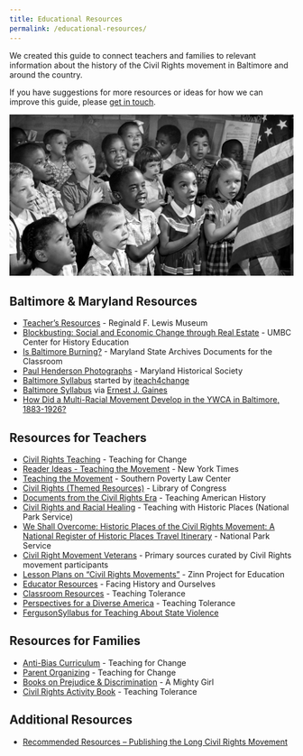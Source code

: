 ```yaml
---
title: Educational Resources
permalink: /educational-resources/
---
```


We created this guide to connect teachers and families to relevant information about the history of the Civil Rights movement in Baltimore and around the country.

If you have suggestions for more resources or ideas for how we can improve this guide, please [get in touch](http://baltimoreheritage.org/contact/).

![First grade at Public School 60, say the pledge of allegiance to the flag, June 26, 1955. Photo by Richard Stacks/Baltimore Sun.](/images/1955-06-26-darkroom-stacks.jpg)

## Baltimore & Maryland Resources

- [Teacher’s Resources](http://www.lewismuseum.org/education/resources) - Reginald F. Lewis Museum
- [Blockbusting: Social and Economic Change through Real Estate](http://www.umbc.edu/che/tahlessons/lessondisplay.php?lesson=79) - UMBC Center for History Education
- [Is Baltimore Burning?](http://msa.maryland.gov/msa/stagser/s1259/121/2395/html/0000.html) - Maryland State Archives Documents for the Classroom
- [Paul Henderson Photographs](https://hendersonphotos.wordpress.com/) - Maryland Historical Society
- [Baltimore Syllabus](https://docs.google.com/document/d/1B_oyOyu_tAwOVq5MY1oJL3orN6ps04O82JxWxnkGpho/preview?sle=true) started by [iteach4change](https://twitter.com/iteach4change/)
- [Baltimore Syllabus](https://docs.google.com/document/d/1VyKR6ljHHv3vz2auwlPT1Du0DdnXyVE0FiuHZ484Sqs/edit) via [Ernest J. Gaines](http://ernestgainescenter.blogspot.com/2015/04/baltimoresyllabus.html)
- [How Did a Multi-Racial Movement Develop in the YWCA in Baltimore, 1883-1926?](http://womhist.alexanderstreet.com/bywca/intro.htm)

## Resources for Teachers

- [Civil Rights Teaching](http://civilrightsteaching.org/) - Teaching for Change
- [Reader Ideas - Teaching the Movement](http://learning.blogs.nytimes.com/2012/01/27/reader-ideas-teaching-the-civil-rights-movement/) - New York Times
- [Teaching the Movement](http://www.tolerance.org/sites/default/files/general/Teaching%20the%20Movement%202014.pdf) - Southern Poverty Law Center
- [Civil Rights (Themed Resources)](http://www.loc.gov/teachers/classroommaterials/themes/civil-rights/) - Library of Congress
- [Documents from the Civil Rights Era](http://teachingamericanhistory.org/library/civil-rights/) - Teaching American History
- [Civil Rights and Racial Healing](http://www.nps.gov/nr/twhp/racialhealing.htm) - Teaching with Historic Places (National Park Service)
- [We Shall Overcome: Historic Places of the Civil Rights Movement: A National Register of Historic Places Travel Itinerary](http://www.nps.gov/nr/travel/civilrights/) - National Park Service
- [Civil Right Movement Veterans](http://www.crmvet.org/) - Primary sources curated by Civil Rights movement participants
- [Lesson Plans on “Civil Rights Movements”](https://zinnedproject.org/teaching-materials/?themes=civil-rights-movements) - Zinn Project for Education
- [Educator Resources](https://www.facinghistory.org/for-educators/educator-resources) - Facing History and Ourselves
- [Classroom Resources](http://www.tolerance.org/classroom-resources) - Teaching Tolerance
- [Perspectives for a Diverse America](http://perspectives.tolerance.org/) - Teaching Tolerance
- [FergusonSyllabus for Teaching About State Violence](http://www.usprisonculture.com/blog/2014/08/31/fergusonsyllabus-talking-and-teaching-about-police-violence/)

## Resources for Families

- [Anti-Bias Curriculum](https://www.teachingforchange.org/teacher-resources/anti-bias-education) - Teaching for Change
- [Parent Organizing](https://www.teachingforchange.org/parent-organizing) - Teaching for Change
- [Books on Prejudice & Discrimination](http://www.amightygirl.com/books/social-issues/prejudice-discrimination) - A Mighty Girl
- [Civil Rights Activity Book](http://www.tolerance.org/civil-rights-activity-book) - Teaching Tolerance

## Additional Resources

- [Recommended Resources – Publishing the Long Civil Rights Movement](https://lcrm.lib.unc.edu/blog/index.php/lcrm-resources/)

